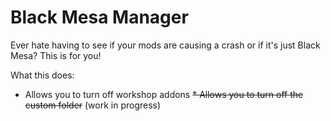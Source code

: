 # Black Mesa Manager

Ever hate having to see if your mods are causing a crash or if it's just Black Mesa? This is for you!

What this does:
* Allows you to turn off workshop addons
~~* Allows you to turn off the custom folder~~ (work in progress)
